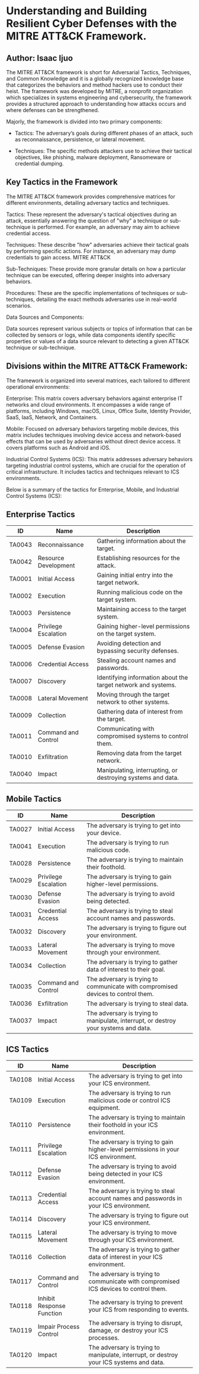 <!DOCTYPE html>
<html lang="en">
<head>
    <meta charset="UTF-8">
    <meta name="viewport" content="width=device-width, initial-scale=1.0">
    <meta name="description" content="Explore the detailed breakdown of MITRE ATT&CK Tactics and Techniques for Enterprise, Mobile, and ICS environments. Understand how adversaries operate and learn effective defensive strategies.">
    <meta name="keywords" content="MITRE ATT&CK, Cybersecurity, Tactics, Techniques, Enterprise Security, Mobile Security, ICS Security, Threat Intelligence, Cyber Defense">
    <meta name="author" content="Isaac Ijuo, Cybersecurity Expext">
    <meta name="Isaac Ijuo" content="Mitre Attack, Isaac Ijuo">
    
<body>
<h1> Understanding and Building Resilient Cyber Defenses with the MITRE ATT&CK Framework.</h1>
<h2> Author: Isaac Ijuo </h2>
<p>The MITRE ATT&CK framework is short for Adversarial Tactics, Techniques, and Common Knowledge and it is a globally recognized knowledge base that categorizes the behaviors and method hackers use to conduct their heist. The framework was developed by MITRE, a nonprofit organization which specializes in systems engineering and cybersecurity, the framework provides a structured approach to understanding how attacks occurs and where defenses can be strengthened.

Majorly, the framework is divided into two primary components:


- Tactics: The adversary’s goals during different phases of an attack, such as reconnaissance, persistence, or lateral movement.

- Techniques: The specific methods attackers use to achieve their tactical objectives, like phishing, malware deployment, Ransomeware or credential dumping.

<h2>Key Tactics in the Framework</h2>
<p>The MITRE ATT&CK framework provides comprehensive matrices for different environments, detailing adversary tactics and techniques. </p>

Tactics: These represent the adversary's tactical objectives during an attack, essentially answering the question of "why" a technique or sub-technique is performed. For example, an adversary may aim to achieve credential access. 


Techniques: These describe "how" adversaries achieve their tactical goals by performing specific actions. For instance, an adversary may dump credentials to gain access. 
MITRE ATT&CK

Sub-Techniques: These provide more granular details on how a particular technique can be executed, offering deeper insights into adversary behaviors.

Procedures: These are the specific implementations of techniques or sub-techniques, detailing the exact methods adversaries use in real-world scenarios.

Data Sources and Components: <p>Data sources represent various subjects or topics of information that can be collected by sensors or logs, while data components identify specific properties or values of a data source relevant to detecting a given ATT&CK technique or sub-technique. </p>

<h2>Divisions within the MITRE ATT&CK Framework:</h2>

The framework is organized into several matrices, each tailored to different operational environments:

Enterprise: This matrix covers adversary behaviors against enterprise IT networks and cloud environments. It encompasses a wide range of platforms, including Windows, macOS, Linux, Office Suite, Identity Provider, SaaS, IaaS, Network, and Containers. 


Mobile: Focused on adversary behaviors targeting mobile devices, this matrix includes techniques involving device access and network-based effects that can be used by adversaries without direct device access. It covers platforms such as Android and iOS. 

Industrial Control Systems (ICS): This matrix addresses adversary behaviors targeting industrial control systems, which are crucial for the operation of critical infrastructure. It includes tactics and techniques relevant to ICS environments. 

Below is a summary of the tactics for Enterprise, Mobile, and Industrial Control Systems (ICS):
<h2>Enterprise Tactics</h2>
<table>
    <thead>
        <tr>
            <th>ID</th>
            <th>Name</th>
            <th>Description</th>
        </tr>
    </thead>
    <tbody>
        <tr>
            <td>TA0043</td>
            <td>Reconnaissance</td>
            <td>Gathering information about the target.</td>
        </tr>
        <tr>
            <td>TA0042</td>
            <td>Resource Development</td>
            <td>Establishing resources for the attack.</td>
        </tr>
        <tr>
            <td>TA0001</td>
            <td>Initial Access</td>
            <td>Gaining initial entry into the target network.</td>
        </tr>
        <tr>
            <td>TA0002</td>
            <td>Execution</td>
            <td>Running malicious code on the target system.</td>
        </tr>
        <tr>
            <td>TA0003</td>
            <td>Persistence</td>
            <td>Maintaining access to the target system.</td>
        </tr>
        <tr>
            <td>TA0004</td>
            <td>Privilege Escalation</td>
            <td>Gaining higher-level permissions on the target system.</td>
        </tr>
        <tr>
            <td>TA0005</td>
            <td>Defense Evasion</td>
            <td>Avoiding detection and bypassing security defenses.</td>
        </tr>
        <tr>
            <td>TA0006</td>
            <td>Credential Access</td>
            <td>Stealing account names and passwords.</td>
        </tr>
        <tr>
            <td>TA0007</td>
            <td>Discovery</td>
            <td>Identifying information about the target network and systems.</td>
        </tr>
        <tr>
            <td>TA0008</td>
            <td>Lateral Movement</td>
            <td>Moving through the target network to other systems.</td>
        </tr>
        <tr>
            <td>TA0009</td>
            <td>Collection</td>
            <td>Gathering data of interest from the target.</td>
        </tr>
        <tr>
            <td>TA0011</td>
            <td>Command and Control</td>
            <td>Communicating with compromised systems to control them.</td>
        </tr>
        <tr>
            <td>TA0010</td>
            <td>Exfiltration</td>
            <td>Removing data from the target network.</td>
        </tr>
        <tr>
            <td>TA0040</td>
            <td>Impact</td>
            <td>Manipulating, interrupting, or destroying systems and data.</td>
        </tr>
    </tbody>
</table>

<h2>Mobile Tactics</h2>
<table>
    <thead>
        <tr>
            <th>ID</th>
            <th>Name</th>
            <th>Description</th>
        </tr>
    </thead>
    <tbody>
        <tr>
            <td>TA0027</td>
            <td>Initial Access</td>
            <td>The adversary is trying to get into your device.</td>
        </tr>
        <tr>
            <td>TA0041</td>
            <td>Execution</td>
            <td>The adversary is trying to run malicious code.</td>
        </tr>
        <tr>
            <td>TA0028</td>
            <td>Persistence</td>
            <td>The adversary is trying to maintain their foothold.</td>
        </tr>
        <tr>
            <td>TA0029</td>
            <td>Privilege Escalation</td>
            <td>The adversary is trying to gain higher-level permissions.</td>
        </tr>
        <tr>
            <td>TA0030</td>
            <td>Defense Evasion</td>
            <td>The adversary is trying to avoid being detected.</td>
        </tr>
        <tr>
            <td>TA0031</td>
            <td>Credential Access</td>
            <td>The adversary is trying to steal account names and passwords.</td>
        </tr>
        <tr>
            <td>TA0032</td>
            <td>Discovery</td>
            <td>The adversary is trying to figure out your environment.</td>
        </tr>
        <tr>
            <td>TA0033</td>
            <td>Lateral Movement</td>
            <td>The adversary is trying to move through your environment.</td>
        </tr>
        <tr>
            <td>TA0034</td>
            <td>Collection</td>
            <td>The adversary is trying to gather data of interest to their goal.</td>
        </tr>
        <tr>
            <td>TA0035</td>
            <td>Command and Control</td>
            <td>The adversary is trying to communicate with compromised devices to control them.</td>
        </tr>
        <tr>
            <td>TA0036</td>
            <td>Exfiltration</td>
            <td>The adversary is trying to steal data.</td>
        </tr>
        <tr>
            <td>TA0037</td>
            <td>Impact</td>
            <td>The adversary is trying to manipulate, interrupt, or destroy your systems and data.</td>
        </tr>
    </tbody>
</table>

<h2>ICS Tactics</h2>
<table>
    <thead>
        <tr>
            <th>ID</th>
            <th>Name</th>
            <th>Description</th>
        </tr>
    </thead>
    <tbody>
        <tr>
            <td>TA0108</td>
            <td>Initial Access</td>
            <td>The adversary is trying to get into your ICS environment.</td>
        </tr>
        <tr>
            <td>TA0109</td>
            <td>Execution</td>
            <td>The adversary is trying to run malicious code or control ICS equipment.</td>
        </tr>
        <tr>
            <td>TA0110</td>
            <td>Persistence</td>
            <td>The adversary is trying to maintain their foothold in your ICS environment.</td>
        </tr>
        <tr>
            <td>TA0111</td>
            <td>Privilege Escalation</td>
            <td>The adversary is trying to gain higher-level permissions in your ICS environment.</td>
        </tr>
        <tr>
            <td>TA0112</td>
            <td>Defense Evasion</td>
            <td>The adversary is trying to avoid being detected in your ICS environment.</td>
        </tr>
        <tr>
            <td>TA0113</td>
            <td>Credential Access</td>
            <td>The adversary is trying to steal account names and passwords in your ICS environment.</td>
        </tr>
        <tr>
            <td>TA0114</td>
            <td>Discovery</td>
            <td>The adversary is trying to figure out your ICS environment.</td>
        </tr>
        <tr>
            <td>TA0115</td>
            <td>Lateral Movement</td>
            <td>The adversary is trying to move through your ICS environment.</td>
        </tr>
        <tr>
            <td>TA0116</td>
            <td>Collection</td>
            <td>The adversary is trying to gather data of interest in your ICS environment.</td>
        </tr>
        <tr>
            <td>TA0117</td>
            <td>Command and Control</td>
            <td>The adversary is trying to communicate with compromised ICS devices to control them.</td>
        </tr>
        <tr>
            <td>TA0118</td>
            <td>Inhibit Response Function</td>
            <td>The adversary is trying to prevent your ICS from responding to events.</td>
        </tr>
        <tr>
            <tr>
    <td>TA0119</td>
    <td>Impair Process Control</td>
    <td>The adversary is trying to disrupt, damage, or destroy your ICS processes.</td>
</tr>
<tr>
    <td>TA0120</td>
    <td>Impact</td>
    <td>The adversary is trying to manipulate, interrupt, or destroy your ICS systems and data.</td>
</tr>



</body>
</html>